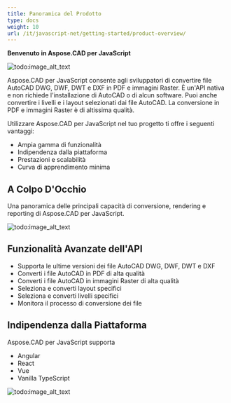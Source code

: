 ```yaml
---
title: Panoramica del Prodotto
type: docs
weight: 10
url: /it/javascript-net/getting-started/product-overview/
---
```


**Benvenuto in Aspose.CAD per JavaScript**

![todo:image_alt_text](/cad/_assets/home_5.png)

Aspose.CAD per JavaScript consente agli sviluppatori di convertire file AutoCAD DWG, DWF, DWT e DXF in PDF e immagini Raster. È un'API nativa e non richiede l'installazione di AutoCAD o di alcun software. Puoi anche convertire i livelli e i layout selezionati dai file AutoCAD. La conversione in PDF e immagini Raster è di altissima qualità.

Utilizzare Aspose.CAD per JavaScript nel tuo progetto ti offre i seguenti vantaggi:

- Ampia gamma di funzionalità
- Indipendenza dalla piattaforma
- Prestazioni e scalabilità
- Curva di apprendimento minima

## **A Colpo D'Occhio**
Una panoramica delle principali capacità di conversione, rendering e reporting di Aspose.CAD per JavaScript.

![todo:image_alt_text](/cad/_assets/javascript-net/product-overview_2.png)
## **Funzionalità Avanzate dell'API**
- Supporta le ultime versioni dei file AutoCAD DWG, DWF, DWT e DXF
- Converti i file AutoCAD in PDF di alta qualità
- Converti i file AutoCAD in immagini Raster di alta qualità
- Seleziona e converti layout specifici
- Seleziona e converti livelli specifici
- Monitora il processo di conversione dei file
## **Indipendenza dalla Piattaforma**
Aspose.CAD per JavaScript supporta

- Angular
- React
- Vue
- Vanilla TypeScript

![todo:image_alt_text](/cad/_assets/javascript-net/product-overview_3.png)
